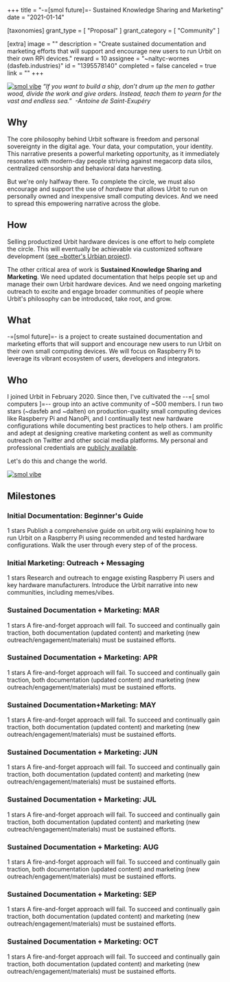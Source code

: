 +++
title = "-=[smol future]=- Sustained Knowledge Sharing and Marketing"
date = "2021-01-14"

[taxonomies]
grant_type = [ "Proposal" ]
grant_category = [ "Community" ]

[extra]
image = ""
description = "Create sustained documentation and marketing efforts that will support and encourage new users to run Urbit on their own RPi devices."
reward = 10
assignee = "~naltyc-wornes (dasfeb.industries)"
id = "1395578140"
completed = false
canceled = true
link = ""
+++

[![smol vibe](https://i.gyazo.com/1307af94079e4ab07880a29b9b0ef2fa.png)](https://i.gyazo.com/1307af94079e4ab07880a29b9b0ef2fa.png)
_“If you want to build a ship, don’t drum up the men to gather wood, divide the work and give orders. Instead, teach them to yearn for the vast and endless sea.”  -Antoine de Saint-Exupéry_

## Why

The core philosophy behind Urbit software is freedom and personal sovereignty in the digital age. Your data, your computation, your identity. This narrative presents a powerful marketing opportunity, as it immediately resonates with modern-day people striving against megacorp data silos, centralized censorship and behavioral data harvesting.

But we're only halfway there. To complete the circle, we must also encourage and support the use of _hardware_ that allows Urbit to run on personally owned and inexpensive small computing devices. And we need to spread this empowering narrative across the globe.

## How

Selling productized Urbit hardware devices is one effort to help complete the circle. This will eventually be achievable via customized software development ([see ~botter's Urbian project](https://grants.urbit.org/proposals/337545546)).

The other critical area of work is **Sustained Knowledge Sharing and Marketing**. We need updated documentation that helps people set up and manage their own Urbit hardware devices. And we need ongoing marketing outreach to excite and engage broader communities of people where Urbit's philosophy can be introduced, take root, and grow.

## What

-=[smol future]=- is a project to create sustained documentation and marketing efforts that will support and encourage new users to run Urbit on their own small computing devices. We will focus on Raspberry Pi to leverage its vibrant ecosystem of users, developers and integrators.

## Who

I joined Urbit in February 2020. Since then, I've cultivated the --=[ smol computers ]=-- group into an active community of ~500 members. I run two stars (~dasfeb and ~dalten) on production-quality small computing devices like Raspberry Pi and NanoPi, and I continually test new hardware configurations while documenting best practices to help others. I am prolific and adept at designing creative marketing content as well as community outreach on Twitter and other social media platforms. My personal and professional credentials are [publicly available](https://johnlester.me).

Let's do this and change the world.

[![smol vibe](https://i.gyazo.com/2346666e5b40623353fee1dca42f9879.jpg)](https://i.gyazo.com/2346666e5b40623353fee1dca42f9879.jpg)

## Milestones

### Initial Documentation: Beginner's Guide

1 stars
Publish a comprehensive guide on urbit.org wiki explaining how to run Urbit on a Raspberry Pi using recommended and tested hardware configurations. Walk the user through every step of of the process.

### Initial Marketing: Outreach + Messaging

1 stars
Research and outreach to engage existing Raspberry Pi users and key hardware manufacturers. Introduce the Urbit narrative into new communities, including memes/vibes.

### Sustained Documentation + Marketing: MAR

1 stars
A fire-and-forget approach will fail. To succeed and continually gain traction, both documentation (updated content) and marketing (new outreach/engagement/materials) must be sustained efforts.

### Sustained Documentation + Marketing: APR

1 stars
A fire-and-forget approach will fail. To succeed and continually gain traction, both documentation (updated content) and marketing (new outreach/engagement/materials) must be sustained efforts.

### Sustained Documentation+Marketing: MAY

1 stars
A fire-and-forget approach will fail. To succeed and continually gain traction, both documentation (updated content) and marketing (new outreach/engagement/materials) must be sustained efforts.

### Sustained Documentation + Marketing: JUN

1 stars
A fire-and-forget approach will fail. To succeed and continually gain traction, both documentation (updated content) and marketing (new outreach/engagement/materials) must be sustained efforts.

### Sustained Documentation + Marketing: JUL

1 stars
A fire-and-forget approach will fail. To succeed and continually gain traction, both documentation (updated content) and marketing (new outreach/engagement/materials) must be sustained efforts.

### Sustained Documentation + Marketing: AUG

1 stars
A fire-and-forget approach will fail. To succeed and continually gain traction, both documentation (updated content) and marketing (new outreach/engagement/materials) must be sustained efforts.

### Sustained Documentation + Marketing: SEP

1 stars
A fire-and-forget approach will fail. To succeed and continually gain traction, both documentation (updated content) and marketing (new outreach/engagement/materials) must be sustained efforts.

### Sustained Documentation + Marketing: OCT

1 stars
A fire-and-forget approach will fail. To succeed and continually gain traction, both documentation (updated content) and marketing (new outreach/engagement/materials) must be sustained efforts.
